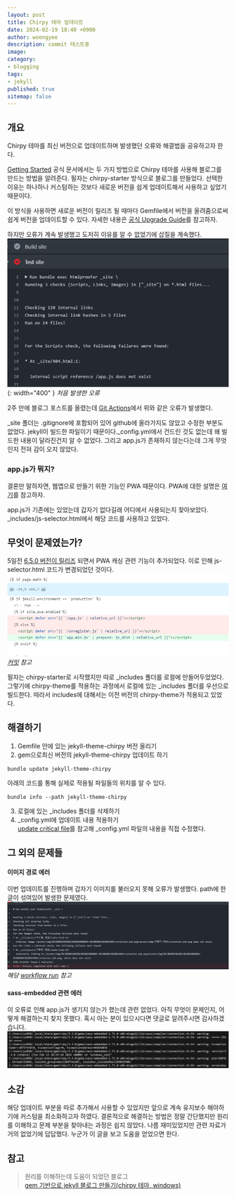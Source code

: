 ```yaml
---
layout: post
title: Chirpy 테마 업데이트
date: 2024-02-19 18:40 +0900
author: woongyee
description: commit 테스트중
image:
category:
- blogging
tags:
- jekyll
published: true
sitemap: false
---
```

## 개요
Chirpy 테마를 최신 버전으로 업데이트하며 발생했던 오류와 해결법을 공유하고자 한다.

[Getting Started](https://chirpy.cotes.page/posts/getting-started/) 공식 문서에서는 두 가지 방법으로 Chirpy 테마를 사용해 블로그를 만드는 방법을 알려준다. 
필자는 chirpy-starter 방식으로 블로그를 만들었다. 선택한 이유는 하나하나 커스텀하는 것보다 새로운 버전을 쉽게 업데이트해서 사용하고 싶었기 때문이다.

이 방식을 사용하면 새로운 버전이 릴리즈 될 때마다 Gemfile에서 버전을 올려줌으로써 쉽게 버전을 업데이트할 수 있다. 자세한 내용은
[공식 Upgrade Guide](https://github.com/cotes2020/jekyll-theme-chirpy/wiki/Upgrade-Guide)를 참고하자.


하지만 오류가 계속 발생했고 도저히 이유를 알 수 없었기에 삽질을 계속했다.
![](/assets/img/chirpy-theme-update/error.png){: width="400" } _처음 발생한 오류_

2주 만에 블로그 포스트를 올렸는데 [Git Actions](https://github.com/ys05059/ys05059.github.io/actions/runs/7917101925/job/21612448974)에서 위와 같은 오류가 발생했다.

_site 폴더는 .gitignore에 포함되어 있어 github에 올라가지도 않았고 수정한 부분도 없었다. jekyll이 빌드한 파일이기 때문이다._config.yml에서 건드린 것도 없는데 왜 빌드한 내용이 달라진건지 알 수 없었다. 그리고 app.js가 존재하지 않는다는데 그게 무엇인지 전혀 감이 오지 않았다.

### app.js가 뭐지?
결론만 말하자면, 웹앱으로 만들기 위한 기능인 PWA 때문이다. PWA에 대한 설명은 [여기](https://yozm.wishket.com/magazine/detail/1969/)를 참고하자.

app.js가 기존에는 있었는데 갑자기 없다길래 어디에서 사용되는지 찾아보았다. _includes/js-selector.html에서 해당 코드를 사용하고 있었다.

## 무엇이 문제였는가?
5일전 [6.5.0 버전이 릴리즈](https://github.com/cotes2020/jekyll-theme-chirpy/releases/tag/v6.5.0) 되면서 PWA 캐싱 관련 기능이 추가되었다. 이로 인해 js-selector.html 코드가 변경되었던 것이다. 
![](/assets/img/chirpy-theme-update/pwa-cache-commit.png)
_[커밋](https://github.com/cotes2020/jekyll-theme-chirpy/commit/1127c43823aac4db7fd80d5bb706ae7b1e129dc6#diff-175dfa201468748f22e1b760fc4ab51525c0d70cfa6f4356ad793db8401d65ce) 참고_


필자는 chirpy-starter로 시작했지만 따로 _includes 폴더를 로컬에 만들어두었었다. 그렇기에 chirpy-theme를 적용하는 과정에서 로컬에 있는 _includes 폴더를 우선으로 빌드한다. 따라서 includes에 대해서는 이전 버전의 chirpy-theme가 적용되고 있었다.

## 해결하기
1. Gemfile 안에 있는 jekyll-theme-chirpy 버전 올리기
2. gem으로최신 버전의 jekyll-theme-chirpy 업데이트 하기
```console
bundle update jekyll-theme-chirpy
```
아래의 코드를 통해 실제로 적용될 파일들의 위치를 알 수 있다.
```console
bundle info --path jekyll-theme-chirpy
```
3. 로컬에 있는 _includes 폴더를 삭제하기
4. _config.yml에 업데이트 내용 적용하기   
    [update critical file](https://github.com/cotes2020/chirpy-starter/commit/b160f258a0fc8150e5113f37b001ecb8aeb7c309)를 참고해 _config.yml 파일의 내용을 직접 수정했다.


## 그 외의 문제들
#### 이미지 경로 에러
이번 업데이트를 진행하며 갑자기 이미지를 불러오지 못해 오류가 발생했다. path에 한글이 섞여있어 발생한 문제였다.
![](/assets/img/chirpy-theme-update/image-path-error.png)
_해당 [workflow run](https://github.com/ys05059/ys05059.github.io/actions/runs/7957215342/job/21719482122) 참고_


#### sass-embedded 관련 에러
이 오류로 인해 app.js가 생기지 않는가 했는데 관련 없었다. 아직 무엇이 문제인지, 어떻게 해결하는지 찾지 못했다. 혹시 아는 분이 있으시다면 댓글로 알려주시면 감사하겠습니다.
![](/assets/img/chirpy-theme-update/sass-error.png)


## 소감
해당 업데이트 부분을 따로 추가해서 사용할 수 있었지만 앞으로 계속 유지보수 해야하기에 커스텀을 최소화하고자 하였다. 결론적으로
해결하는 방법은 정말 간단했지만 원리를 이해하고 문제 부분을 찾아내는 과정은 쉽지 않았다. 나름 재미있었지만 관련 자료가 거의 없었기에 답답했다. 누군가 이 글을 보고 도움을 얻었으면 한다.

## 참고

> 원리를 이해하는데 도움이 되었던 블로그  
> [gem 기반으로 jekyll 블로그 만들기(chirpy 테마, windows)](https://a3magic3pocket.github.io/posts/jekyll-theme-chirpy-with-gem/)  
